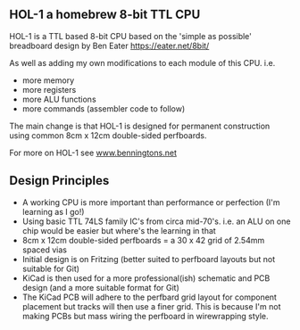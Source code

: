 **HOL-1 a homebrew 8-bit TTL CPU**
---
HOL-1 is a TTL based 8-bit CPU based on the 'simple as possible' breadboard design by Ben Eater https://eater.net/8bit/

As well as adding my own modifications to each module of this CPU. i.e.
- more memory
- more registers
- more ALU functions
- more commands (assembler code to follow)

The main change is that HOL-1 is designed for permanent construction using common 8cm x 12cm double-sided perfboards.
  
For more on HOL-1 see www.benningtons.net  
  
**Design Principles**
---
- A working CPU is more important than performance or perfection (I'm learning as I go!)
- Using basic TTL 74LS family IC's from circa mid-70's. i.e. an ALU on one chip would be easier but where's the learning in that
- 8cm x 12cm double-sided perfboards = a 30 x 42 grid of 2.54mm spaced vias
- Initial design is on Fritzing (better suited to perfboard layouts but not suitable for Git)
- KiCad is then used for a more professional(ish) schematic and PCB design (and a more suitable format for Git)
- The KiCad PCB will adhere to the perfbard grid layout for component placement but tracks will then use a finer grid. This is because I'm not making PCBs but mass wiring the perfboard in wirewrapping style.



